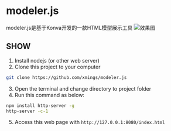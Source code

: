 # modeler.js

modeler.js是基于Konva开发的一款HTML模型展示工具
![效果图](blob/master/usage.gif)

## SHOW

1. Install nodejs (or other web server)
2. Clone this project to your computer
``` bash
git clone https://github.com/xmings/modeler.js
```
3. Open the terminal and change directory to project folder
4. Run this command as below:
``` bash
npm install http-server -g
http-server -c-1
``` 
5. Access this web page with `http://127.0.0.1:8080/index.html`
